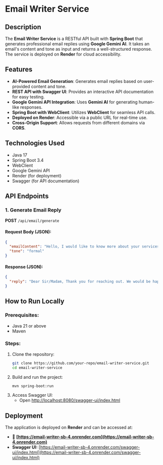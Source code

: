 # Email Writer Service

## Description
The **Email Writer Service** is a RESTful API built with **Spring Boot** that generates professional email replies using **Google Gemini AI**. It takes an email's content and tone as input and returns a well-structured response. The service is deployed on **Render** for cloud accessibility.

## Features
- **AI-Powered Email Generation**: Generates email replies based on user-provided content and tone.
- **REST API with Swagger UI**: Provides an interactive API documentation for easy testing.
- **Google Gemini API Integration**: Uses **Gemini AI** for generating human-like responses.
- **Spring Boot with WebClient**: Utilizes **WebClient** for seamless API calls.
- **Deployed on Render**: Accessible via a public URL for real-time use.
- **Cross-Origin Support**: Allows requests from different domains via **CORS**.

## Technologies Used
- Java 17
- Spring Boot 3.4
- WebClient
- Google Gemini API
- Render (for deployment)
- Swagger (for API documentation)

## API Endpoints
### 1. Generate Email Reply
**POST** `/api/email/generate`

#### Request Body (JSON):
```json
{
  "emailContent": "Hello, I would like to know more about your services.",
  "tone": "formal"
}
```

#### Response (JSON):
```json
{
  "reply": "Dear Sir/Madam, Thank you for reaching out. We would be happy to provide more details regarding our services..."
}
```

## How to Run Locally
### Prerequisites:
- Java 21 or above
- Maven

### Steps:
1. Clone the repository:
   ```bash
   git clone https://github.com/your-repo/email-writer-service.git
   cd email-writer-service
   ```
2. Build and run the project:
   ```bash
   mvn spring-boot:run
   ```
3. Access Swagger UI:
   - Open [http://localhost:8080/swagger-ui/index.html](http://localhost:8080/swagger-ui/index.html)

## Deployment
The application is deployed on **Render** and can be accessed at:
- 🔗 **[https://email-writer-sb-4.onrender.com](https://email-writer-sb-4.onrender.com)**
- **Swagger UI:** [https://email-writer-sb-4.onrender.com/swagger-ui/index.html](https://email-writer-sb-4.onrender.com/swagger-ui/index.html)



